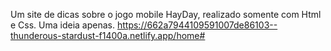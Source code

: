 Um site de dicas sobre o jogo mobile HayDay, realizado somente com Html e Css. Uma ideia apenas.
https://662a7944109591007de86103--thunderous-stardust-f1400a.netlify.app/home#
